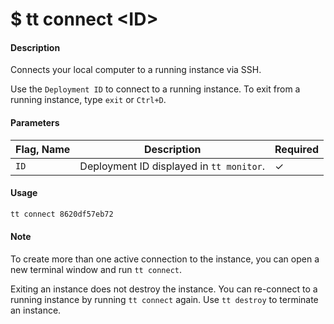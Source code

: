 <h1 class="title">$ tt connect &lt;ID&gt;</h1>

#### Description
Connects your local computer to a running instance via SSH.

Use the `Deployment ID` to connect to a running instance. To exit from a running instance, type `exit` or `Ctrl+D`.


#### Parameters
| Flag, Name | Description | Required |
|---------|-------------|-------------|
| `ID`  | Deployment ID displayed in `tt monitor`.	     |  ✓ |

#### Usage
```bash
tt connect 8620df57eb72
```

#### Note
To create more than one active connection to the instance, you can open a new terminal window and run `tt connect`.

Exiting an instance does not destroy the instance. You can re-connect to a running instance by running `tt connect` again. Use `tt destroy` to terminate an instance.
